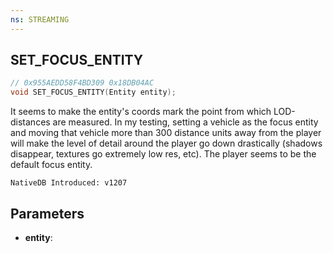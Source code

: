 ```yaml
---
ns: STREAMING
---
```

## SET_FOCUS_ENTITY

```c
// 0x955AEDD58F4BD309 0x18DB04AC
void SET_FOCUS_ENTITY(Entity entity);
```

It seems to make the entity's coords mark the point from which LOD-distances are measured. In my testing, setting a vehicle as the focus entity and moving that vehicle more than 300 distance units away from the player will make the level of detail around the player go down drastically (shadows disappear, textures go extremely low res, etc). The player seems to be the default focus entity.

```
NativeDB Introduced: v1207
```

## Parameters
* **entity**:
